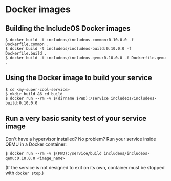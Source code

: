 # Docker images

## Building the IncludeOS Docker images

```
$ docker build -t includeos/includeos-common:0.10.0.0 -f Dockerfile.common .
$ docker build -t includeos/includeos-build:0.10.0.0 -f Dockerfile.build .
$ docker build -t includeos/includeos-qemu:0.10.0.0 -f Dockerfile.qemu .
```

## Using the Docker image to build your service

```
$ cd <my-super-cool-service>
$ mkdir build &6 cd build
$ docker run --rm -v $(dirname $PWD):/service includeos/includeos-build:0.10.0.0
```

## Run a very basic sanity test of your service image

Don't have a hypervisor installed? No problem? Run your service inside QEMU in a Docker container:

```
$ docker run --rm -v $(PWD):/service/build includeos/includeos-qemu:0.10.0.0 <image_name>
```

(If the service is not designed to exit on its own, container must be stopped with `docker stop`.)
